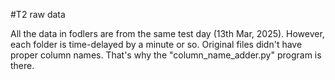 #T2 raw data

All the data in fodlers are from the same test day (13th Mar, 2025). However, each folder is time-delayed by a minute or so. Original files didn't have proper column names. That's why the "column_name_adder.py" program is there. 

